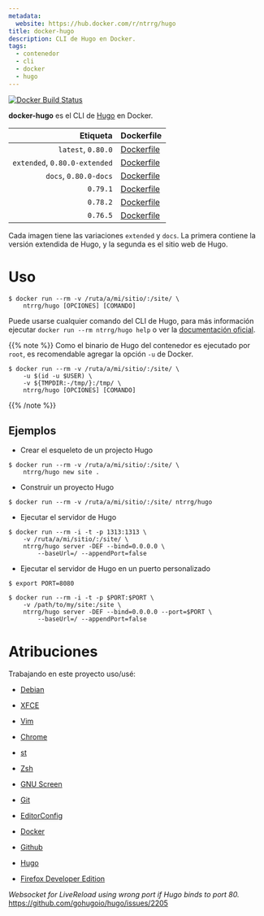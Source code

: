 ```yaml
---
metadata:
  website: https://hub.docker.com/r/ntrrg/hugo
title: docker-hugo
description: CLI de Hugo en Docker.
tags:
  - contenedor
  - cli
  - docker
  - hugo
---
```


[![Docker Build Status](https://img.shields.io/docker/build/ntrrg/hugo.svg)](https://hub.docker.com/r/ntrrg/hugo)

[Hugo]: https://gohugo.io

**docker-hugo** es el CLI de [Hugo][] en Docker.

| Etiqueta | Dockerfile |
| --: | :-- |
| `latest`, `0.80.0` | [Dockerfile](https://github.com/ntrrg/docker-hugo/blob/0.80.0/Dockerfile) |
| `extended`, `0.80.0-extended` | [Dockerfile](https://github.com/ntrrg/docker-hugo/blob/0.80.0/extended.Dockerfile) |
| `docs`, `0.80.0-docs` | [Dockerfile](https://github.com/ntrrg/docker-hugo/blob/0.80.0/docs.Dockerfile) |
| `0.79.1` | [Dockerfile](https://github.com/ntrrg/docker-hugo/blob/0.79.1/Dockerfile) |
| `0.78.2` | [Dockerfile](https://github.com/ntrrg/docker-hugo/blob/0.78.2/Dockerfile) |
| `0.76.5` | [Dockerfile](https://github.com/ntrrg/docker-hugo/blob/0.76.5/Dockerfile) |

Cada imagen tiene las variaciones `extended` y `docs`. La primera contiene la
versión extendida de Hugo, y la segunda es el sitio web de Hugo.

# Uso

```shell-session
$ docker run --rm -v /ruta/a/mi/sitio/:/site/ \
    ntrrg/hugo [OPCIONES] [COMANDO]
```

Puede usarse cualquier comando del CLI de Hugo, para más información ejecutar `docker run --rm ntrrg/hugo help`
o ver la [documentación oficial](https://gohugo.io/commands/).

{{% note %}}
Como el binario de Hugo del contenedor es ejecutado por `root`, es recomendable
agregar la opción `-u` de Docker.

```shell-session
$ docker run --rm -v /ruta/a/mi/sitio/:/site/ \
    -u $(id -u $USER) \
    -v ${TMPDIR:-/tmp/}:/tmp/ \
    ntrrg/hugo [OPCIONES] [COMANDO]
```
{{% /note %}}

## Ejemplos

* Crear el esqueleto de un projecto Hugo

```shell-session
$ docker run --rm -v /ruta/a/mi/sitio/:/site/ \
    ntrrg/hugo new site .
```

* Construir un proyecto Hugo

```shell-session
$ docker run --rm -v /ruta/a/mi/sitio/:/site/ ntrrg/hugo
```

* Ejecutar el servidor de Hugo

```shell-session
$ docker run --rm -i -t -p 1313:1313 \
    -v /ruta/a/mi/sitio/:/site/ \
    ntrrg/hugo server -DEF --bind=0.0.0.0 \
        --baseUrl=/ --appendPort=false
```

* Ejecutar el servidor de Hugo en un puerto personalizado

```shell-session
$ export PORT=8080
```

```shell-session
$ docker run --rm -i -t -p $PORT:$PORT \
    -v /path/to/my/site:/site \
    ntrrg/hugo server -DEF --bind=0.0.0.0 --port=$PORT \
        --baseUrl=/ --appendPort=false
```

# Atribuciones

Trabajando en este proyecto uso/usé:

* [Debian](https://www.debian.org/)

* [XFCE](https://xfce.org/)

* [Vim](https://www.vim.org/)

* [Chrome](https://www.google.com/chrome/browser/desktop/index.html)

* [st](https://st.suckless.org/)

* [Zsh](http://www.zsh.org/)

* [GNU Screen](https://www.gnu.org/software/screen)

* [Git](https://git-scm.com/)

* [EditorConfig](http://editorconfig.org/)

* [Docker](https://docker.com)

* [Github](https://github.com)

* [Hugo](https://gohugo.io)

* [Firefox Developer Edition](https://www.mozilla.org/en-US/firefox/developer/)

*Websocket for LiveReload using wrong port if Hugo binds to port 80.* <https://github.com/gohugoio/hugo/issues/2205>


